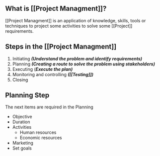 ## What is [[Project Managment]]?

[[Project Managment]] is an application of knowledge, skills, tools or techniques to project some activities to solve some [[Project]] requirements.

## Steps in the [[Project Managment]]

1. Initiating ***(Understand the problem and identify requirements)***
2. Planning ***(Creating a route to solve the problem using stakeholders)***
3. Executing (***Execute the plan)***
4. Monitoring and controlling ***([[Testing]])***
5. Closing

## Planning Step

The next items are required in the Planning

* Objective
* Duration
* Activities
	* Human resources
	* Economic resources
* Marketing
* Set goals
